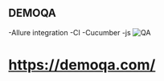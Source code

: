## DEMOQA
-Allure integration
-CI
-Cucumber
-js
![QA](https://github.com/byKosta/DemoQATest/blob/master/Screenshot_500.png)
# https://demoqa.com/


